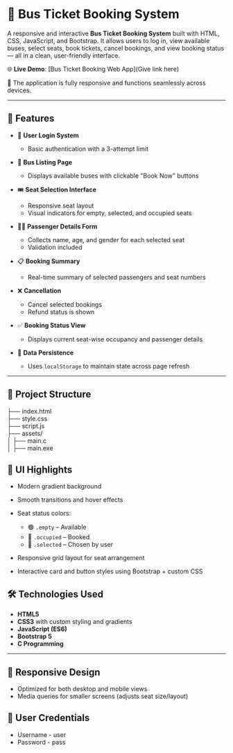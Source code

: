 # 🚌 Bus Ticket Booking System

A responsive and interactive **Bus Ticket Booking System** built with HTML, CSS, JavaScript, and Bootstrap. It allows users to log in, view available buses, select seats, book tickets, cancel bookings, and view booking status — all in a clean, user-friendly interface.

🌐 **Live Demo**: [Bus Ticket Booking Web App](Give link here)

📱 The application is fully responsive and functions seamlessly across devices.

---

## 🚀 Features

- 🔐 **User Login System**
  - Basic authentication with a 3-attempt limit

- 🚌 **Bus Listing Page**
  - Displays available buses with clickable "Book Now" buttons

- 🎟️ **Seat Selection Interface**
  - Responsive seat layout
  - Visual indicators for empty, selected, and occupied seats

- 🧑‍💼 **Passenger Details Form**
  - Collects name, age, and gender for each selected seat
  - Validation included

- 📋 **Booking Summary**
  - Real-time summary of selected passengers and seat numbers

- ❌ **Cancellation**
  - Cancel selected bookings
  - Refund status is shown

- ✅ **Booking Status View**
  - Displays current seat-wise occupancy and passenger details

- 💾 **Data Persistence**
  - Uses `localStorage` to maintain state across page refresh

---

## 📁 Project Structure

├── index.html<br>
├── style.css<br>
├── script.js<br>
├── assets/<br>
│ ├── main.c<br>
│ ├── main.exe<br>


## 🎨 UI Highlights

- Modern gradient background
- Smooth transitions and hover effects
- Seat status colors:
  - 🟢 `.empty` – Available
  - 🔴 `.occupied` – Booked
  - 🔵 `.selected` – Chosen by user

- Responsive grid layout for seat arrangement
- Interactive card and button styles using Bootstrap + custom CSS

## 🛠️ Technologies Used

- **HTML5**
- **CSS3** with custom styling and gradients
- **JavaScript (ES6)**
- **Bootstrap 5**
- **C Programming**

---

## 📱 Responsive Design

- Optimized for both desktop and mobile views
- Media queries for smaller screens (adjusts seat size/layout)

## 🔐 User Credentials

- Username - user
- Password - pass

